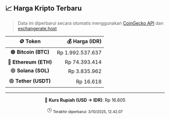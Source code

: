 

<!-- HARGA_KRIPTO -->
## 📈 Harga Kripto Terbaru

> Data ini diperbarui secara otomatis menggunakan [CoinGecko API](https://www.coingecko.com/) dan [exchangerate.host](https://exchangerate.host/)

<div align="center">

| 🪙 Token | 💰 Harga (IDR) |
|:------:|---------------:|
| 🟠 **Bitcoin (BTC)**   | Rp 1.992.537.637 |
| 🔵 **Ethereum (ETH)**  | Rp 74.393.414 |
| 🟣 **Solana (SOL)**    | Rp 3.835.962 |
| 🟢 **Tether (USDT)**   | Rp 16.618 |

---

💱 **Kurs Rupiah (USD → IDR)**: Rp 16.605

🕒 <sub>Terakhir diperbarui: 3/10/2025, 12.42.07</sub>

</div>
<!-- /HARGA_KRIPTO -->